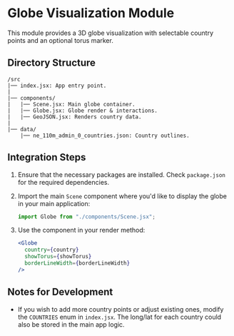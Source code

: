 # Globe Visualization Module

This module provides a 3D globe visualization with selectable country points and an optional torus marker.

## Directory Structure

```
/src
|── index.jsx: App entry point.
|
|── components/
|   |── Scene.jsx: Main globe container.
|   |── Globe.jsx: Globe render & interactions.
|   |── GeoJSON.jsx: Renders country data.
|
|── data/
    |── ne_110m_admin_0_countries.json: Country outlines.
```

## Integration Steps

1. Ensure that the necessary packages are installed. Check `package.json` for the required dependencies.
2. Import the main `Scene` component where you'd like to display the globe in your main application:
   ```jsx
   import Globe from "./components/Scene.jsx";
   ```
3. Use the component in your render method:

   ```jsx
   <Globe
     country={country}
     showTorus={showTorus}
     borderLineWidth={borderLineWidth}
   />
   ```

## Notes for Development

- If you wish to add more country points or adjust existing ones, modify the `COUNTRIES` enum in `index.jsx`. The long/lat for each country could also be stored in the main app logic.
